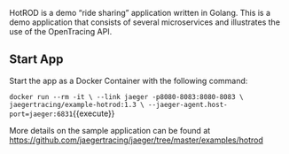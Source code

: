 HotROD is a demo “ride sharing” application written in Golang. This is a demo application that consists of several microservices and illustrates the use of the OpenTracing API.

## Start App

Start the app as a Docker Container with the following command:

`docker run --rm -it \
  --link jaeger -p8080-8083:8080-8083 \
  jaegertracing/example-hotrod:1.3 \
  --jaeger-agent.host-port=jaeger:6831`{{execute}}

More details on the sample application can be found at https://github.com/jaegertracing/jaeger/tree/master/examples/hotrod
